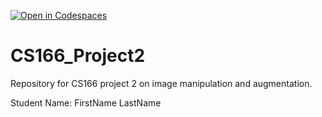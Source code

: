 [![Open in Codespaces](https://classroom.github.com/assets/launch-codespace-7f7980b617ed060a017424585567c406b6ee15c891e84e1186181d67ecf80aa0.svg)](https://classroom.github.com/open-in-codespaces?assignment_repo_id=12143159)
# CS166_Project2

Repository for CS166 project 2 on image manipulation and augmentation.

Student Name: FirstName LastName
